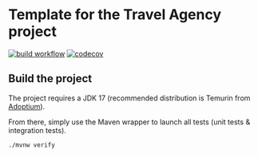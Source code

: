 # Template for the Travel Agency project

[![build workflow](https://github.com/djaouaddellac/travel_agency/actions/workflows/build.yml/badge.svg)](https://github.com/djaouaddellac/travel_agency/actions)
[![codecov](https://codecov.io/gh/djaouaddellac/travel_agency/branch/main/graph/badge.svg)](https://codecov.io/gh/djaouaddellac/travel_agency)

## Build the project

The project requires a JDK 17 (recommended distribution is Temurin from [Adoptium](https://adoptium.net/)).

From there, simply use the Maven wrapper to launch all tests (unit tests & integration tests).

`./mvnw verify`
